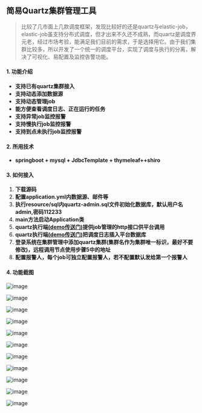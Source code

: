 ## 简易Quartz集群管理工具

> 比较了几市面上几款调度框架，发现比较好的还是quartz与elastic-job，elastic-job虽支持分布式调度，但才出来不久还不成熟，而quartz是调度界元老，经过市场考验，能满足我们目前的需求，于是选择用它。由于我们集群比较多，所以开发了一个统一的调度平台，实现了调度与执行的分离，解决了可视化、易配置及监控告警功能。

#### 1. 功能介绍
- **支持已有quartz集群接入**
- **支持动态添加数据源**
- **支持动态管理job**
- **能方便查看调度日志、正在运行的任务**
- **支持异常job监控报警**
- **支持慢执行job监控报警**
- **支持到点未执行job监控报警**

#### 2. 所用技术 

- **springboot + mysql + JdbcTemplate + thymeleaf++shiro**

#### 3. 如何接入

1.  **下载源码**
2.  **配置application.yml内数据源、邮件等**
3.  **执行resource/sql内quartz-admin.sql文件初始化数据库，默认用户名admin,密码112233**
4.  **main方法启动Application类**
5.  **quartz执行端[(demo传送门)](https://github.com/superyjcqw/scheduler)提供job管理的http接口供平台调用**
6.  **quartz执行端[(demo传送门)](https://github.com/superyjcqw/scheduler)把调度日志插入平台数据库**
7.  **登录系统在集群管理中添加quartz集群(集群名作为集群唯一标识，最好不要修改)，远程调用节点使用步骤5中的地址**
8.  **配置报警人，每个job可独立配置报警人，若不配置默认发给第一个报警人**

#### 4. 功能截图
![image](http://7u2fcj.com1.z0.glb.clouddn.com/quartz-adminDA441A1E-D6FC-4C5E-B9E3-4DCE71E56DEF.png)

![image](http://7u2fcj.com1.z0.glb.clouddn.com/quartz-adminWX20170822-173900.png)

![image](http://7u2fcj.com1.z0.glb.clouddn.com/quartz-adminWX20170822-174037.png)

![image](http://7u2fcj.com1.z0.glb.clouddn.com/quartz-adminWX20170822-174005.png)

![image](http://7u2fcj.com1.z0.glb.clouddn.com/quartz-adminWX20170822-174127.png)

![image](http://7u2fcj.com1.z0.glb.clouddn.com/quartz-adminWX20170822-174141.png)

![image](http://7u2fcj.com1.z0.glb.clouddn.com/quartz-adminWX20170822-174212.png)

![image](http://7u2fcj.com1.z0.glb.clouddn.com/quartz-adminWX20170822-174223.png)

![image](http://7u2fcj.com1.z0.glb.clouddn.com/quartz-adminWX20170822-174244.png)

![image](http://7u2fcj.com1.z0.glb.clouddn.com/quartz-adminWX20170822-174254.png)

![image](http://7u2fcj.com1.z0.glb.clouddn.com/quartz-adminWX20170822-174414.png)






